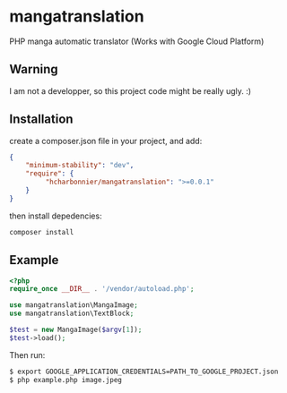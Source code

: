 # mangatranslation
PHP manga automatic translator (Works with Google Cloud Platform)

## Warning
I am not a developper, so this project code might be really ugly. :)

## Installation

create a composer.json file in your project, and add:

```json
{
    "minimum-stability": "dev",
    "require": {
         "hcharbonnier/mangatranslation": ">=0.0.1"
    }
}
```

then install depedencies:
```sh
composer install
```
## Example
```php
<?php
require_once __DIR__ . '/vendor/autoload.php';

use mangatranslation\MangaImage;
use mangatranslation\TextBlock;

$test = new MangaImage($argv[1]);
$test->load();
```
Then run:
```sh
$ export GOOGLE_APPLICATION_CREDENTIALS=PATH_TO_GOOGLE_PROJECT.json
$ php example.php image.jpeg
```

